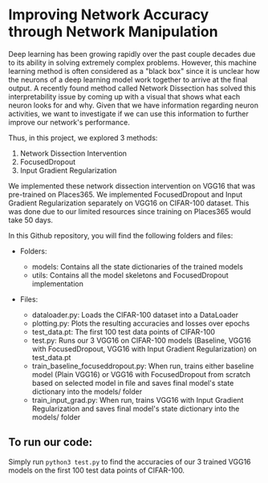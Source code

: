 # Improving Network Accuracy through Network Manipulation

Deep learning has been growing rapidly over the past couple decades due to its ability in solving extremely complex problems. However, this machine learning
method is often considered as a "black box" since it is unclear how the neurons of a deep learning model work together to arrive at the final output. A recently found
method called Network Dissection has solved this interpretability issue by coming up with a visual that shows what each neuron looks for and why. Given that we have 
information regarding neuron activities, we want to investigate if we can use this information to further improve our network's performance.

Thus, in this project, we explored 3 methods:
1. Network Dissection Intervention
2. FocusedDropout
3. Input Gradient Regularization

We implemented these network dissection intervention on VGG16 that was pre-trained on Places365.
We implemented FocusedDropout and Input Gradient Regularization separately on VGG16 on CIFAR-100 dataset. This was done due to our limited resources since training on 
Places365 would take 50 days.

In this Github repository, you will find the following folders and files:

- Folders:
  - models: Contains all the state dictionaries of the trained models
  - utils: Contains all the model skeletons and FocusedDropout implementation

- Files:
  - dataloader.py: Loads the CIFAR-100 dataset into a DataLoader
  - plotting.py: Plots the resulting accuracies and losses over epochs
  - test_data.pt: The first 100 test data points of CIFAR-100
  - test.py: Runs our 3 VGG16 on CIFAR-100 models (Baseline, VGG16 with FocusedDropout, VGG16 with Input Gradient Regularization) on test_data.pt 
  - train_baseline_focuseddropout.py: When run, trains either baseline model (Plain VGG16) or VGG16 with FocusedDropout from scratch based on selected model in file and 
saves final model's state dictionary into the models/ folder
  - train_input_grad.py: When run, trains VGG16 with Input Gradient Regularization and saves final model's state dictionary into the models/ folder

## To run our code:
Simply run ```python3 test.py``` to find the accuracies of our 3 trained VGG16 models on the first 100 test data points of CIFAR-100.
